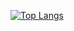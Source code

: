 [![Top Langs](https://github-readme-stats.vercel.app/api/top-langs/?username=monemiruku)](https://github.com/anuraghazra/github-readme-stats)
